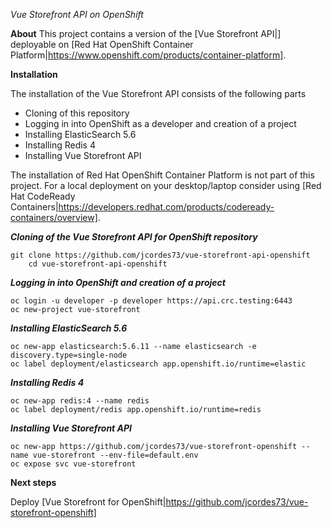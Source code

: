 *Vue Storefront API on OpenShift*

**About**
This project contains a version of the [Vue Storefront API|] deployable on [Red Hat OpenShift Container Platform|https://www.openshift.com/products/container-platform].

**Installation**

The installation of the Vue Storefront API consists of the following parts

- Cloning of this repository
- Logging in into OpenShift as a developer and creation of a project
- Installing ElasticSearch 5.6
- Installing Redis 4
- Installing Vue Storefront API

The installation of Red Hat OpenShift Container Platform is not part of this project. For a local deployment on your desktop/laptop consider using [Red Hat CodeReady Containers|https://developers.redhat.com/products/codeready-containers/overview].

***Cloning of the Vue Storefront API for OpenShift repository***

	git clone https://github.com/jcordes73/vue-storefront-api-openshift
        cd vue-storefront-api-openshift

***Logging in into OpenShift and creation of a project***

	oc login -u developer -p developer https://api.crc.testing:6443
	oc new-project vue-storefront

***Installing ElasticSearch 5.6***

	oc new-app elasticsearch:5.6.11 --name elasticsearch -e discovery.type=single-node
	oc label deployment/elasticsearch app.openshift.io/runtime=elastic

***Installing Redis 4***

	oc new-app redis:4 --name redis
	oc label deployment/redis app.openshift.io/runtime=redis

***Installing Vue Storefront API***

	oc new-app https://github.com/jcordes73/vue-storefront-openshift --name vue-storefront --env-file=default.env
	oc expose svc vue-storefront

**Next steps**

Deploy [Vue Storefront for OpenShift|https://github.com/jcordes73/vue-storefront-openshift]
